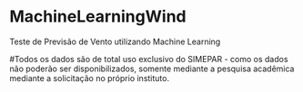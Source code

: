 # MachineLearningWind
Teste de Previsão de Vento utilizando Machine Learning 


#Todos os dados são de total uso exclusivo do SIMEPAR - como os dados não poderão ser disponibilizados, 
somente mediante a pesquisa acadêmica mediante a solicitação no próprio instituto.

